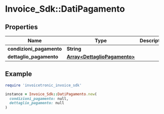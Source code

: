 # Invoice_Sdk::DatiPagamento

## Properties

| Name | Type | Description | Notes |
| ---- | ---- | ----------- | ----- |
| **condizioni_pagamento** | **String** |  | [optional] |
| **dettaglio_pagamento** | [**Array&lt;DettaglioPagamento&gt;**](DettaglioPagamento.md) |  | [optional] |

## Example

```ruby
require 'invoicetronic_invoice_sdk'

instance = Invoice_Sdk::DatiPagamento.new(
  condizioni_pagamento: null,
  dettaglio_pagamento: null
)
```

